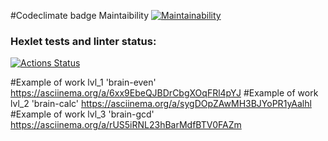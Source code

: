 #Codeclimate badge Maintaibility
[![Maintainability](https://api.coverwriteodeclimate.com/v1/badges/99c9f484909914e36ba5/maintainability)](https://codeclimate.com/github/remeenemee/python-project-49/maintainability)

### Hexlet tests and linter status:
[![Actions Status](https://github.com/remeenemee/python-project-49/actions/workflows/hexlet-check.yml/badge.svg)](https://github.com/remeenemee/python-project-49/actions)

#Example of work lvl_1 'brain-even'  https://asciinema.org/a/6xx9EbeQJBDrCbgXOqFRl4pYJ
#Example of work lvl_2 'brain-calc' https://asciinema.org/a/sygDOpZAwMH3BJYoPR1yAalhl
#Example of work lvl_3 'brain-gcd' https://asciinema.org/a/rUS5iRNL23hBarMdfBTV0FAZm


